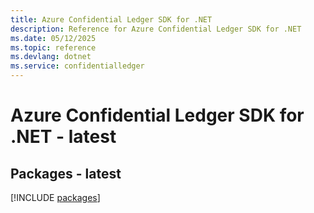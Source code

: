 ```yaml
---
title: Azure Confidential Ledger SDK for .NET
description: Reference for Azure Confidential Ledger SDK for .NET
ms.date: 05/12/2025
ms.topic: reference
ms.devlang: dotnet
ms.service: confidentialledger
---
```

# Azure Confidential Ledger SDK for .NET - latest
## Packages - latest
[!INCLUDE [packages](confidential-ledger-index.md)]